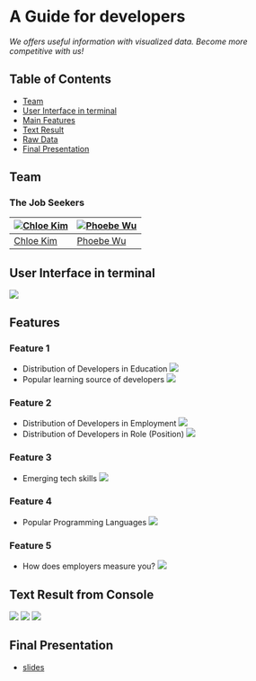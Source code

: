 # A Guide for developers 
*We offers useful information with visualized data. Become more competitive with us!*

## Table of Contents

- [Team](#team)
- [User Interface in terminal](#user-Interface-in-terminal)
- [Main Features](#features)
- [Text Result](#text-Result-from-Console)
- [Raw Data](#Raw)
- [Final Presentation](#final-Presentation)

## Team
### The Job Seekers
[![Chloe Kim](chloe.png)](mailto:minkyun3@andrew.cmu.edu)  | [![Phoebe Wu](pheobe.png)](mailto:minkyun3@andrew.cmu.edu)
---|---
[Chloe Kim](mailto:minkyun3@andrew.cmu.edu) |[Phoebe Wu](mailto:minkyun3@andrew.cmu.edu)

## User Interface in terminal
![](https://github.com/phoebeWzx/Python-Group-12/blob/master/UserInterface/consolfinal.png)

## Features
### Feature 1
- Distribution of Developers in Education
![](https://github.com/phoebeWzx/Python-Group-12/blob/master/UserInterface/feature1_1.png)
- Popular learning source of developers
![](https://github.com/phoebeWzx/Python-Group-12/blob/master/UserInterface/feature1_1.png)

### Feature 2
- Distribution of Developers in Employment
![](https://github.com/phoebeWzx/Python-Group-12/blob/master/UserInterface/feature2_1.png)
- Distribution of Developers in Role (Position)
![](https://github.com/phoebeWzx/Python-Group-12/blob/master/UserInterface/feature2_2.png)

### Feature 3
- Emerging tech skills
![](https://github.com/phoebeWzx/Python-Group-12/blob/master/UserInterface/feature3.png)

### Feature 4
- Popular Programming Languages
![](https://github.com/phoebeWzx/Python-Group-12/blob/master/UserInterface/feature4.png)

### Feature 5
- How does employers measure you?
![](https://github.com/phoebeWzx/Python-Group-12/blob/master/UserInterface/feature5.png)

## Text Result from Console
![](https://github.com/phoebeWzx/Python-Group-12/blob/master/UserInterface/conosol1.png)
![](https://github.com/phoebeWzx/Python-Group-12/blob/master/UserInterface/conosol2.png)
![](https://github.com/phoebeWzx/Python-Group-12/blob/master/UserInterface/conosol3.png)

## Final Presentation
- [slides](https://github.com/phoebeWzx/Python-Group-12/blob/master/The_Job_Seekers_presentation_deck.pptx)